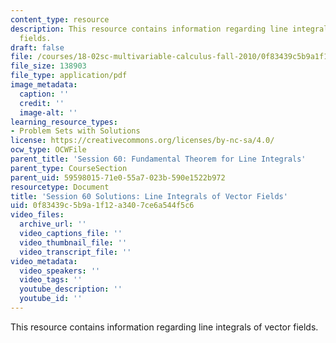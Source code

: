 ```yaml
---
content_type: resource
description: This resource contains information regarding line integrals of vector
  fields.
draft: false
file: /courses/18-02sc-multivariable-calculus-fall-2010/0f83439c5b9a1f12a3407ce6a544f5c6_MIT18_02SC_pb_60_comb.pdf
file_size: 138903
file_type: application/pdf
image_metadata:
  caption: ''
  credit: ''
  image-alt: ''
learning_resource_types:
- Problem Sets with Solutions
license: https://creativecommons.org/licenses/by-nc-sa/4.0/
ocw_type: OCWFile
parent_title: 'Session 60: Fundamental Theorem for Line Integrals'
parent_type: CourseSection
parent_uid: 59598015-71e0-55a7-023b-590e1522b972
resourcetype: Document
title: 'Session 60 Solutions: Line Integrals of Vector Fields'
uid: 0f83439c-5b9a-1f12-a340-7ce6a544f5c6
video_files:
  archive_url: ''
  video_captions_file: ''
  video_thumbnail_file: ''
  video_transcript_file: ''
video_metadata:
  video_speakers: ''
  video_tags: ''
  youtube_description: ''
  youtube_id: ''
---
```

This resource contains information regarding line integrals of vector fields.